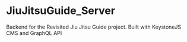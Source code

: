 # JiuJitsuGuide_Server
Backend for the Revisited Jiu Jitsu Guide project. Built with KeystoneJS CMS and GraphQL API
